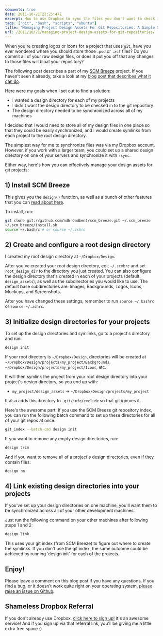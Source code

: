 ```yaml
---
comments: true
date: 2011-10-21T23:25:47Z
excerpt: How to use Dropbox to sync the files you don't want to check in
tags: ["git", "bash", "scripts", "ubuntu"]
title: "Managing Project Design Assets For Git Repositories: A Simple Solution"
url: /2011/10/21/managing-project-design-assets-for-git-repositories/
---
```


When you're creating logos or icons for a project that uses `git`,
have you ever wondered where you should store those `.psd` or `.xcf` files?
Do you commit all of your raw design files, or does it put you off that any changes to those files
will bloat your repository?

The following post describes a part of my [SCM Breeze](/2011/10/19/git-shortcuts-like-youve-never-seen-before/)
project. If you haven't seen it already, take a look at my [blog post that describes what it can do](/2011/10/19/git-shortcuts-like-youve-never-seen-before/).

Here were my goals when I set out to find a solution:

- I wanted a design directory for each of my projects
- I didn't want the design directory to be checked in to the git repository
- The design directory needed to be synchronized across all of my machines

I decided that I would need to store all of my design files in one place so that they could be easily
synchronized, and I would create symlinks from each project to the root design directory.

The simplest way for me to synchronize files was via my Dropbox account.
However, if you work with a larger team, you could set up a shared design directory on one
of your servers and synchronize it with `rsync`.

Either way, here's how you can effectively manage your design assets for git projects:

## 1) Install SCM Breeze

This gives you the `design()` function, as well as a bunch of other features that you can [read about here](/2011/10/19/git-shortcuts-like-youve-never-seen-before/).

To install, run:

```bash
git clone git://github.com/ndbroadbent/scm_breeze.git ~/.scm_breeze
~/.scm_breeze/install.sh
source ~/.bashrc # or source ~/.zshrc
```

## 2) Create and configure a root design directory

I created my root design directory at `~/Dropbox/Design`.

After you've created your root design directory, edit `~/.scmbrc` and set `root_design_dir`
to the directory you just created.
You can also configure the design directory that's created in each of your projects
(default: `design_assets`), as well as the subdirectories you would like to use.
The default base subdirectories are: Images, Backgrounds, Logos, Icons, Mockups, and Screenshots.

After you have changed these settings, remember to run `source ~/.bashrc` or `source ~/.zshrc`.

## 3) Initialize design directories for your projects

To set up the design directories and symlinks, go to a project's directory and run:

```bash
design init
```

If your root directory is `~/Dropbox/Design`, directories will be created at
`~/Dropbox/Design/projects/my_project/Backgrounds`, `~/Dropbox/Design/projects/my_project/Icons`, etc.

It will then symlink the project from your root design directory into your project's design directory,
so you end up with:

- `my_project/design_assets` -> `~/Dropbox/Design/projects/my_project`

It also adds this directory to `.git/info/exclude` so that git ignores it.

Here's the awesome part: If you use the SCM Breeze git repository index,
you can run the following batch command to set up these directories for all of your git repos at once:

```bash
git_index --batch-cmd design init
```

If you want to remove any empty design directories, run:

```bash
design trim
```

And if you want to remove all of a project's design directories, even if they contain files:

```bash
design rm
```

## 4) Link existing design directories into your projects

If you've set up your design directories on one machine, you'll want them
to be synchronized across all of your other development machines.

Just run the following command on your other machines after following steps 1 and 2:

```bash
design link
```

This uses your git index (from SCM Breeze) to figure out where to create the symlinks.
If you don't use the git index, the same outcome could be achieved by running 'design init'
for each of the projects.

## Enjoy!

Please leave a comment on this blog post if you have any questions.
If you find a bug, or it doesn't work quite right on your operating system,
[please raise an issue on Github](https://github.com/ndbroadbent/scm_breeze/issues).

## Shameless Dropbox Referral

If you don't already use Dropbox, [click here to sign up!](https://db.tt/hN3mN1W) It's an awesome service!
And if you sign up via that referral link, you'll be giving me a little extra free space :)

```

```
